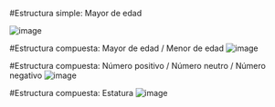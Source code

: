 #Estructura simple: Mayor de edad

![image](https://user-images.githubusercontent.com/99224635/164126710-1644f4bc-0c1f-4d12-a855-1fc053fe8cc4.png)


#Estructura compuesta: Mayor de edad / Menor de edad
![image](https://user-images.githubusercontent.com/99224635/164130900-5ddba33f-638d-4225-8122-a169ede1f9c8.png)


#Estructura compuesta: Número positivo / Número neutro / Número negativo
![image](https://user-images.githubusercontent.com/99224635/164130468-dc490e37-5510-4d93-aeda-e1c9b89a1f65.png)


#Estructura compuesta: Estatura
![image](https://user-images.githubusercontent.com/99224635/164132380-cafec2b9-6917-4ead-92a4-d60aa9356ac5.png)


